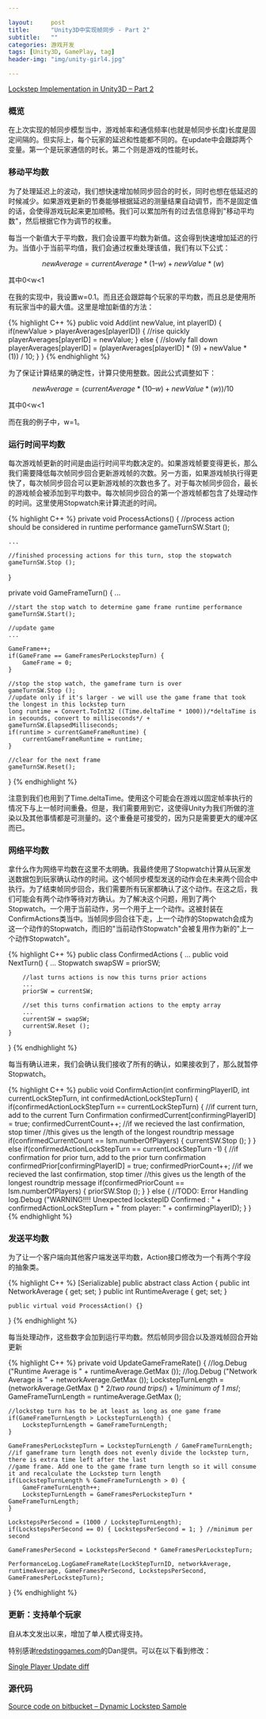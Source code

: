 ```yaml
---

layout:     post
title:      "Unity3D中实现帧同步 - Part 2"
subtitle:   ""
categories: 游戏开发
tags: [Unity3D, GamePlay, tag]
header-img: "img/unity-girl4.jpg"

---
```




[Lockstep Implementation in Unity3D – Part 2](http://clintonbrennan.com/2014/04/lockstep-implementation-in-unity3d-part-2/)


### 概览

在上次实现的帧同步模型当中，游戏帧率和通信频率(也就是帧同步长度)长度是固定间隔的。但实际上，每个玩家的延迟和性能都不同的。在update中会跟踪两个变量。第一个是玩家通信的时长。第二个则是游戏的性能时长。

### 移动平均数

为了处理延迟上的波动，我们想快速增加帧同步回合的时长，同时也想在低延迟的时候减少。如果游戏更新的节奏能够根据延迟的测量结果自动调节，而不是固定值的话，会使得游戏玩起来更加顺畅。我们可以累加所有的过去信息得到"移动平均数"，然后根据它作为调节的权重。

每当一个新值大于平均数，我们会设置平均数为新值。这会得到快速增加延迟的行为。当值小于当前平均值，我们会通过权重处理该值，我们有以下公式：


$$newAverage = currentAverage * (1 – w) + newValue * ( w)$$


其中0<w<1

在我的实现中，我设置w=0.1。而且还会跟踪每个玩家的平均数，而且总是使用所有玩家当中的最大值。这里是增加新值的方法：

{% highlight C++ %}
public void Add(int newValue, int playerID) {
    if(newValue > playerAverages[playerID]) {
        //rise quickly
        playerAverages[playerID] = newValue;
    } else {
        //slowly fall down
        playerAverages[playerID] = (playerAverages[playerID] * (9) + newValue * (1)) / 10;
    }
}
{% endhighlight %}

为了保证计算结果的确定性，计算只使用整数。因此公式调整如下：


$$newAverage = (currentAverage * (10 – w) + newValue * ( w)) / 10$$

其中0<w<1

而在我的例子中，w=1。

### 运行时间平均数

每次游戏帧更新的时间是由运行时间平均数决定的。如果游戏帧要变得更长，那么我们需要降低每次帧同步回合更新游戏帧的次数。另一方面，如果游戏帧执行得更快了，每次帧同步回合可以更新游戏帧的次数也多了。对于每次帧同步回合，最长的游戏帧会被添加到平均数中。每次帧同步回合的第一个游戏帧都包含了处理动作的时间。这里使用Stopwatch来计算流逝的时间。

{% highlight C++ %}
private void ProcessActions() {
    //process action should be considered in runtime performance
    gameTurnSW.Start ();
 
    ...
 
    //finished processing actions for this turn, stop the stopwatch
    gameTurnSW.Stop ();
}
 
private void GameFrameTurn() {
   ...
         
    //start the stop watch to determine game frame runtime performance
    gameTurnSW.Start();
 
    //update game
    ...
 
    GameFrame++;
    if(GameFrame == GameFramesPerLockstepTurn) {
        GameFrame = 0;
    }
 
    //stop the stop watch, the gameframe turn is over
    gameTurnSW.Stop ();
    //update only if it's larger - we will use the game frame that took the longest in this lockstep turn
    long runtime = Convert.ToInt32 ((Time.deltaTime * 1000))/*deltaTime is in secounds, convert to milliseconds*/ + gameTurnSW.ElapsedMilliseconds;
    if(runtime > currentGameFrameRuntime) {
        currentGameFrameRuntime = runtime;
    }
 
    //clear for the next frame
    gameTurnSW.Reset();
}
{% endhighlight %}

注意到我们也用到了Time.deltaTime。使用这个可能会在游戏以固定帧率执行的情况下与上一帧时间重叠。但是，我们需要用到它，这使得Unity为我们所做的渲染以及其他事情都是可测量的。这个重叠是可接受的，因为只是需要更大的缓冲区而已。

### 网络平均数

拿什么作为网络平均数在这里不太明确。我最终使用了Stopwatch计算从玩家发送数据包到玩家确认动作的时间。这个帧同步模型发送的动作会在未来两个回合中执行。为了结束帧同步回合，我们需要所有玩家都确认了这个动作。在这之后，我们可能会有两个动作等待对方确认。为了解决这个问题，用到了两个Stopwatch。一个用于当前动作，另一个用于上一个动作。这被封装在ConfirmActions类当中。当帧同步回合往下走，上一个动作的Stopwatch会成为这一个动作的Stopwatch，而旧的"当前动作Stopwatch"会被复用作为新的"上一个动作Stopwatch"。

{% highlight C++ %}
public class ConfirmedActions
{
...
    public void NextTurn() {
        ...
        Stopwatch swapSW = priorSW;
             
        //last turns actions is now this turns prior actions
        ...
        priorSW = currentSW;
         
        //set this turns confirmation actions to the empty array
        ...
        currentSW = swapSW;
        currentSW.Reset ();
    }
}
{% endhighlight %}

每当有确认进来，我们会确认我们接收了所有的确认，如果接收到了，那么就暂停Stopwatch。

{% highlight C++ %}
public void ConfirmAction(int confirmingPlayerID, int currentLockStepTurn, int confirmedActionLockStepTurn) {
    if(confirmedActionLockStepTurn == currentLockStepTurn) {
        //if current turn, add to the current Turn Confirmation
        confirmedCurrent[confirmingPlayerID] = true;
        confirmedCurrentCount++;
        //if we recieved the last confirmation, stop timer
        //this gives us the length of the longest roundtrip message
        if(confirmedCurrentCount == lsm.numberOfPlayers) {
            currentSW.Stop ();
        }
    } else if(confirmedActionLockStepTurn == currentLockStepTurn -1) {
        //if confirmation for prior turn, add to the prior turn confirmation
        confirmedPrior[confirmingPlayerID] = true;
        confirmedPriorCount++;
        //if we recieved the last confirmation, stop timer
        //this gives us the length of the longest roundtrip message
        if(confirmedPriorCount == lsm.numberOfPlayers) {
            priorSW.Stop ();
        }
    } else {
        //TODO: Error Handling
        log.Debug ("WARNING!!!! Unexpected lockstepID Confirmed : " + confirmedActionLockStepTurn + " from player: " + confirmingPlayerID);
    }
}
{% endhighlight %}

### 发送平均数

为了让一个客户端向其他客户端发送平均数，Action接口修改为一个有两个字段的抽象类。

{% highlight C++ %}
[Serializable]
public abstract class Action
{
    public int NetworkAverage { get; set; }
    public int RuntimeAverage { get; set; }
 
    public virtual void ProcessAction() {}
}
{% endhighlight %}

每当处理动作，这些数字会加到运行平均数。然后帧同步回合以及游戏帧回合开始更新

{% highlight C++ %}
private void UpdateGameFrameRate() {
    //log.Debug ("Runtime Average is " + runtimeAverage.GetMax ());
    //log.Debug ("Network Average is " + networkAverage.GetMax ());
    LockstepTurnLength = (networkAverage.GetMax () * 2/*two round trips*/) + 1/*minimum of 1 ms*/;
    GameFrameTurnLength = runtimeAverage.GetMax ();
 
    //lockstep turn has to be at least as long as one game frame
    if(GameFrameTurnLength > LockstepTurnLength) {
        LockstepTurnLength = GameFrameTurnLength;
    }
 
    GameFramesPerLockstepTurn = LockstepTurnLength / GameFrameTurnLength;
    //if gameframe turn length does not evenly divide the lockstep turn, there is extra time left after the last
    //game frame. Add one to the game frame turn length so it will consume it and recalculate the Lockstep turn length
    if(LockstepTurnLength % GameFrameTurnLength > 0) {
        GameFrameTurnLength++;
        LockstepTurnLength = GameFramesPerLockstepTurn * GameFrameTurnLength;
    }
 
    LockstepsPerSecond = (1000 / LockstepTurnLength);
    if(LockstepsPerSecond == 0) { LockstepsPerSecond = 1; } //minimum per second
 
    GameFramesPerSecond = LockstepsPerSecond * GameFramesPerLockstepTurn;
 
    PerformanceLog.LogGameFrameRate(LockStepTurnID, networkAverage, runtimeAverage, GameFramesPerSecond, LockstepsPerSecond, GameFramesPerLockstepTurn);
}
{% endhighlight %}

### 更新：支持单个玩家

自从本文发出以来，增加了单人模式得支持。

特别感谢[redstinggames.com](redstinggames.com)的Dan提供。可以在以下看到修改：

[Single Player Update diff](https://bitbucket.org/brimock/dynamic-lockstep-sample/commits/11539478537f52cbafd8cfd575ea067fdd6a9e49)

### 源代码

[Source code on bitbucket – Dynamic Lockstep Sample](https://bitbucket.org/brimock/dynamic-lockstep-sample)

